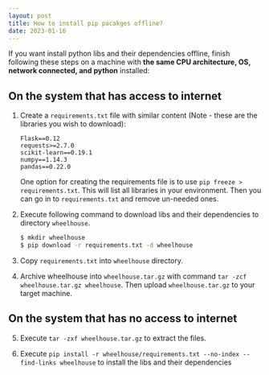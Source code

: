 ```yaml
---
layout: post
title: How to install pip pacakges offline?
date: 2023-01-16
---
```


If you want install python libs and their dependencies offline, finish following these steps on a machine with **the same CPU architecture, OS, network connected, and python** installed:

## On the system that has access to internet

1. Create a `requirements.txt` file with similar content (Note - these are the libraries you wish to download):

   ```
   Flask==0.12
   requests>=2.7.0
   scikit-learn==0.19.1
   numpy==1.14.3
   pandas==0.22.0
   ```

   One option for creating the requirements file is to use `pip freeze > requirements.txt`. This will list all libraries in your environment. Then you can go in to `requirements.txt` and remove un-needed ones.

2. Execute following command to download libs and their dependencies to directory `wheelhouse`.

   ```sh
   $ mkdir wheelhouse
   $ pip download -r requirements.txt -d wheelhouse
   ```

3. Copy `requirements.txt` into `wheelhouse` directory.

4. Archive wheelhouse into `wheelhouse.tar.gz` with command `tar -zcf wheelhouse.tar.gz wheelhouse`. Then upload `wheelhouse.tar.gz` to your target machine.

## On the system that has no access to internet

5. Execute `tar -zxf wheelhouse.tar.gz` to extract the files.

6. Execute `pip install -r wheelhouse/requirements.txt --no-index --find-links wheelhouse` to install the libs and their dependencies
